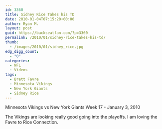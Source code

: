 ```yaml
---
id: 3360
title: Sidney Rice Takes his TD
date: 2010-01-04T07:15:20+00:00
author: Ryan M.
layout: post
guid: https://backseatfan.com/?p=3360
permalink: /2010/01/sidney-rice-takes-his-td/
thumb:
  - /images/2010/01/sidney_rice.jpg
edg_digg_count:
  - "0"
categories:
  - NFL
  - Videos
tags:
  - Brett Favre
  - Minnesota Vikings
  - New York Giants
  - Sidney Rice
---
```


<div class="entry">
  <p>
  </p>

  <p>
    Minnesota Vikings vs New York Giants Week 17 - January 3, 2010
  </p>

  <p>
    The Vikings are looking really good going into the playoffs. I am loving the Favre to Rice Connection.
  </p>
</div>
